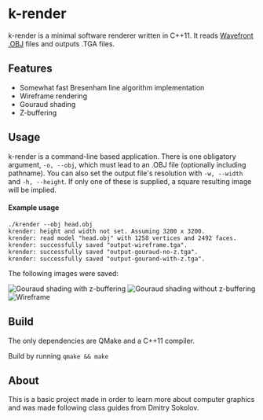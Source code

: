 # k-render

k-render is a minimal software renderer written in C++11. It reads [Wavefront .OBJ](https://en.wikipedia.org/wiki/Wavefront_.obj_file) files and outputs .TGA files.

## Features

* Somewhat fast Bresenham line algorithm implementation
* Wireframe rendering
* Gouraud shading
* Z-buffering

## Usage

k-render is a command-line based application. There is one obligatory argument, `-o, --obj`, which must lead to an .OBJ file (optionally including pathname). You can also set the output file's resolution with `-w, --width` and `-h, --height`. If only one of these is supplied, a square resulting image will be implied.

#### Example usage

```
./krender --obj head.obj 
krender: height and width not set. Assuming 3200 x 3200.
krender: read model "head.obj" with 1258 vertices and 2492 faces.
krender: successfully saved "output-wireframe.tga".
krender: successfully saved "output-gouraud-no-z.tga".
krender: successfully saved "output-gourand-with-z.tga".
```

The following images were saved:

![Gouraud shading with z-buffering](https://user-images.githubusercontent.com/36349314/85306519-fbb75400-b484-11ea-964d-5b277aeb299b.png)
![Gouraud shading without z-buffering](https://user-images.githubusercontent.com/36349314/85306524-fce88100-b484-11ea-9cf2-28d4109b95a8.png)
![Wireframe](https://user-images.githubusercontent.com/36349314/85306526-fe19ae00-b484-11ea-9d62-59cdfadd2483.png)


## Build 

The only dependencies are QMake and a C++11 compiler.

Build by running
``` qmake && make ```

## About

This is a basic project made in order to learn more about computer graphics and was made following class guides from Dmitry Sokolov.
